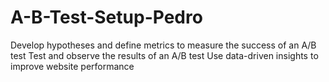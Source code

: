 # A-B-Test-Setup-Pedro
Develop hypotheses and define metrics to measure the success of an A/B test Test and observe the results of an A/B test Use data-driven insights to improve website performance
